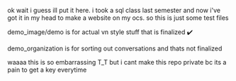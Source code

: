 ok wait i guess ill put it here. i took a sql class last semester and now i've got it in my head to make a website on my ocs. so this is just some test files

demo_image/demo is for actual vn style stuff that is finalized ✔️

demo_organization is for sorting out conversations and thats not finalized

waaaa this is so embarrassing T_T but i cant make this repo private bc its a pain to get a key everytime
